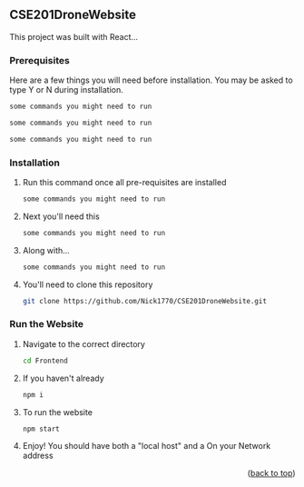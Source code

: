 ## CSE201DroneWebsite

This project was built with React...
### Prerequisites

Here are a few things you will need before installation. You may be asked to type Y or N during installation.

  ```sh
  some commands you might need to run
  ```
  ```sh
  some commands you might need to run
  ```
  ```sh
  some commands you might need to run
  ```
  
  

### Installation



1. Run this command once all pre-requisites are installed
   ```sh
   some commands you might need to run
   ```
2. Next you'll need this
   ```sh
   some commands you might need to run
   ```
3. Along with...
   ```sh
   some commands you might need to run
   ```
4. You'll need to clone this repository
   ```sh
   git clone https://github.com/Nick1770/CSE201DroneWebsite.git
   ```



### Run the Website
1. Navigate to the correct directory
   ```sh
   cd Frontend
   ```
2. If you haven't already
   ```sh
   npm i
   ```
3. To run the website
   ```sh
   npm start
   ```
4. Enjoy! You should have both a "local host" and a On your Network address
   
   
<p align="right">(<a href="#top">back to top</a>)</p>